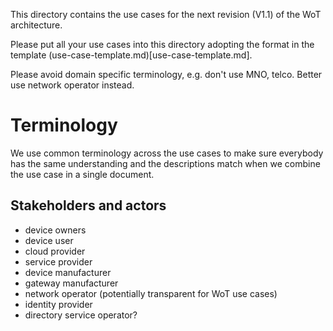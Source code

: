This directory contains the use cases 
for the next revision (V1.1) of the WoT architecture.

Please put all your use cases into this directory adopting the format in the template (use-case-template.md)[use-case-template.md].

Please avoid domain specific terminology, e.g. don't use MNO, telco. Better use network operator instead.

# Terminology

We use common terminology across the use cases to make sure 
everybody has the same understanding and the descriptions match
when we combine the use case in a single document.

## Stakeholders and actors

- device owners  
- device user  
- cloud provider  
- service provider  
- device manufacturer   
- gateway manufacturer  
- network operator (potentially transparent for WoT use cases)  
- identity provider  
- directory service operator?  
